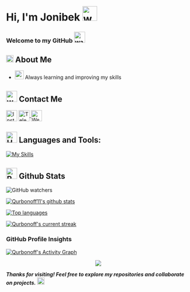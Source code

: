 # Hi, I'm Jonibek  <img src="https://user-images.githubusercontent.com/72663882/171687151-bb31c996-c9d2-49c8-b593-734946893b23.gif" alt="waving hand gif" aria-hidden="true" width="40" />

<!-- ### Welcome to my GitHub <img src="https://media.contented.ru/wp-content/uploads/2023/08/hi-1.gif" alt="waving hand gif" aria-hidden="true" width="30"/> -->

### Welcome to my GitHub <img src="https://media.tenor.com/KDRVCsqk4bUAAAAi/your-welcome.gif" alt="waving hand gif" aria-hidden="true" width="30" />

## <img src="https://static.wikia.nocookie.net/mopeio/images/f/f6/FireGif-S2.gif/revision/latest/scale-to-width/360?cb=20220429030005" alt="waving hand gif" aria-hidden="true" width="20" /> About Me
<!-- - 💻 I specialize in [Your Specialization] -->
<!-- - 🚀 I enjoy working on [Type of Projects You Like] -->
- <img src="https://i.pinimg.com/originals/2e/36/16/2e3616d516582e7610fdb777e903ddef.gif" alt="waving hand gif" aria-hidden="true" height="24" style="margin-bottom: -4px;"/> Always learning and improving my skills

## <img src="https://prime-sender.com/gifs/contact-us.gif" alt="waving hand gif" aria-hidden="true" height="30"/> Contact Me
<a href="https://instagram.com/qurbonoff.11" title="Instagram"><img alt="Instagram"  src="https://img.shields.io/badge/Instagram-%23ee2a7b?style=for-the-badge&logo=instagram" height="30" align="center"/></a>
<a href="https://t.me/Qurbonoff_11" title="Telegram"><img alt="Telegram" src="https://img.shields.io/badge/Telegram-%2324A1DE?style=for-the-badge&logo=telegram&logoColor=%23fff" height="30" align="center"/> </a>
<a href="https://github-readme-stats.vercel.app/api/top-langs/?username=qurbonoff11&theme=aura&hide_border=false&include_all_commits=false&count_private=false&layout=compact"/> </a>
<a href="#" title="Website"><img alt="Website" src="https://img.shields.io/badge/Web_Site-yellow?style=for-the-badge&logo=circuitverse&logoColor=white" height="30" align="center"/> </a>


<!-- <a href="https://www.linkedin.com/in/john-mwendwa/"><img  alt="LinkedIn" title="LinkedIn" src="https://img.shields.io/static/v1?message=LinkedIn&logo=linkedin&label=&color=0077B5&logoColor=white&labelColor=&style=for-the-badge" height="30" align="center" /></a> -->

<!-- <img src="https://raw.githubusercontent.com/Tarikul-Islam-Anik/Animated-Fluent-Emojis/master/Emojis/Hand%20gestures/Handshake.png" alt="Handshake" width="25" height="25" align="center" /> -->

<!-- [- Currently working on <a href="https://book-commerce-murex.vercel.app/">book commerce</a>]:: -->

## <img src="https://images.squarespace-cdn.com/content/v1/5f89b1bd7f2f51237c7e1662/1603830221701-750TOUJK5NFPQBFDHRLR/Pool+Docs+Icon+Animation+%28Tools%29.gif" alt="Hammer and Wrench" width="30" height="30" /> **Languages and Tools:**
[![My Skills](https://skillicons.dev/icons?i=html,css,sass,bootstrap,tailwind,pug,git,github,md,notion,npm,ps,ai,pycharm,sublime,vscode,webstorm,figma,bash,less&perline=13)](#)

## <img src="https://raw.githubusercontent.com/Tarikul-Islam-Anik/Animated-Fluent-Emojis/master/Emojis/Travel%20and%20places/Rocket.png" alt="Rocket" width="30" height="30" /> Github Stats

<!-- ![Profile Views](https://komarev.com/ghpvc/?username=Qurbonoff11&color=ff0000) -->

![GitHub watchers](https://img.shields.io/github/watchers/Qurbonoff11/Qurbonoff11?style=for-the-badge&logo=github&label=Github%20watchers)


 [![Qurbonoff11's github stats](https://bad-apple-github-readme.vercel.app/api?username=Qurbonoff11&show_icons=true&count_private=true&line_height=20&icon_color=00b3ff&theme=blue-green&title_color=00b3ff)](#)

 [![Top languages](https://github-readme-mwendwa.vercel.app/api/top-langs/?username=Qurbonoff11&layout=compact&count_private=true&theme=blue-green&title_color=00b3ff)](#)

[![Qurbonoff's current streak](https://streak-stats.demolab.com/?user=Qurbonoff11&count_private=true&theme=blue-green&title_color=00b3ff)](#)

### GitHub Profile Insights

[![Qurbonoff's Activity Graph](https://github-readme-activity-graph.vercel.app/graph?username=Qurbonoff11&theme=github)](https://github.com/Qurbonoff11)


<p align="center">
     <img src="https://capsule-render.vercel.app/api?type=venom&height=300&color=gradient"/>
</p>

___Thanks for visiting! Feel free to explore my repositories and collaborate on projects.___ <img src="https://i.giphy.com/23D8NR89IoZUC9jgsO.webp" alt="Hammer and Wrench" height="20" style="margin-bottom: -3px;"/>


